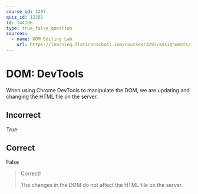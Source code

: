 ```yaml
---
course_id: 3297
quiz_id: 12281
id: 144106
type: true_false_question
sources:
  - name: DOM Editing Lab
    url: https://learning.flatironschool.com/courses/3297/assignments/73927?module_item_id=143594
---
```


# DOM: DevTools

When using Chrome DevTools to manipulate the DOM, we are updating and changing
the HTML file on the server.

## Incorrect

True

## Correct

False

> Correct!
>
> The changes in the DOM do not affect the HTML file on the server.
